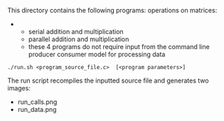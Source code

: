 This directory contains the following programs:
    operations on matrices:
*   - serial addition and multiplication
    - parallel addition and multiplication
    - these 4 programs do not require input from the command line
    producer consumer model for processing data

```./run.sh <program_source_file.c>  [<program parameters>]```

The run script recompiles the inputted source file and generates two images:
* run_calls.png
* run_data.png